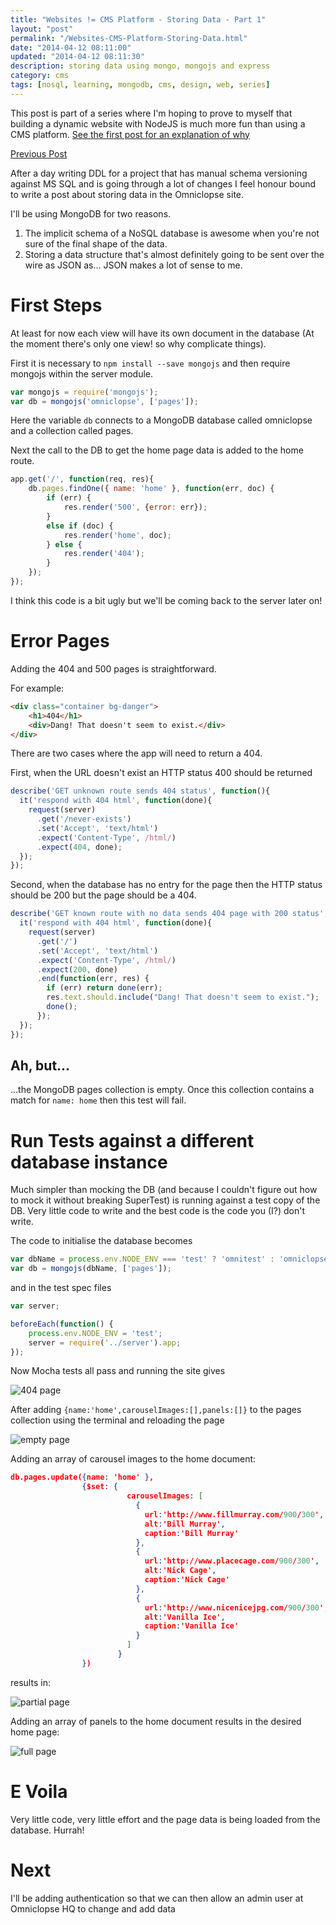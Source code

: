 ```yaml
--- 
title: "Websites != CMS Platform - Storing Data - Part 1" 
layout: "post" 
permalink: "/Websites-CMS-Platform-Storing-Data.html" 
date: "2014-04-12 08:11:00"
updated: "2014-04-12 08:11:30" 
description: storing data using mongo, mongojs and express
category: cms
tags: [nosql, learning, mongodb, cms, design, web, series]
---
```


This post is part of a series where I'm hoping to prove to myself that building a dynamic website with NodeJS is much more fun than using a CMS platform. [See the first post for an explanation of why](/2014/02/websites-cms.html)

[Previous Post](/2014/03/testing-with-browserstack-and-selenium.html)

After a day writing DDL for a project that has manual schema versioning against MS SQL and is going through a lot of changes I feel honour bound to write a post about storing data in the Omniclopse site.

<!--more-->

I'll be using MongoDB for two reasons.
    
1. The implicit schema of a NoSQL database is awesome when you're not sure of the final shape of the data.
2. Storing a data structure that's almost definitely going to be sent over the wire as JSON as... JSON makes a lot of sense to me.

# First Steps
At least for now each view will have its own document in the database (At the moment there's only one view! so why complicate things).

First it is necessary to `npm install --save mongojs` and then require mongojs within the server module.

```js 
var mongojs = require('mongojs');
var db = mongojs('omniclopse', ['pages']);
```

Here the variable `db` connects to a MongoDB database called omniclopse and a collection called pages.

Next the call to the DB to get the home page data is added to the home route.

```js 
app.get('/', function(req, res){
    db.pages.findOne({ name: 'home' }, function(err, doc) {
        if (err) {
            res.render('500', {error: err});
        } 
        else if (doc) {
            res.render('home', doc);
        } else {
            res.render('404');
        }
    });
});
```

I think this code is a bit ugly but we'll be coming back to the server later on!

# Error Pages
Adding the 404 and 500 pages is straightforward. 

For example:

```html 
<div class="container bg-danger">
	<h1>404</h1>
	<div>Dang! That doesn't seem to exist.</div>
</div>
```

There are two cases where the app will need to return a 404. 

First, when the URL doesn't exist an HTTP status 400 should be returned

```js 
describe('GET unknown route sends 404 status', function(){
  it('respond with 404 html', function(done){
    request(server)
      .get('/never-exists')
      .set('Accept', 'text/html')
      .expect('Content-Type', /html/)
      .expect(404, done);
  });
});
```

Second, when the database has no entry for the page then the HTTP status should be 200 but the page should be a 404.

```js 
describe('GET known route with no data sends 404 page with 200 status', function(){
  it('respond with 404 html', function(done){
    request(server)
      .get('/')
      .set('Accept', 'text/html')
      .expect('Content-Type', /html/)
      .expect(200, done)
      .end(function(err, res) {
        if (err) return done(err);
        res.text.should.include("Dang! That doesn't seem to exist.");
        done();
      });
  });
});
```

Ah, but...
----------
...the MongoDB pages collection is empty. Once this collection contains a match for `name: home` then this test will fail.

# Run Tests against a different database instance
Much simpler than mocking the DB (and because I couldn't figure out how to mock it without breaking SuperTest) is running against a test copy of the DB. Very little code to write and the best code is the code you (I?) don't write.

The code to initialise the database becomes

```js 
var dbName = process.env.NODE_ENV === 'test' ? 'omnitest' : 'omniclopse';
var db = mongojs(dbName, ['pages']);
```

and in the test spec files

```js 
var server;

beforeEach(function() {
    process.env.NODE_ENV = 'test'; 
    server = require('../server').app;
});
```

Now Mocha tests all pass and running the site gives
<p><img src="/images/home404.png" alt="404 page" class="img-responsive img-thumbnail"/></p>

After adding `{name:'home',carouselImages:[],panels:[]}` to the pages collection using the terminal and reloading the page
<p><img src="/images/homeBare.png" alt="empty page" class="img-responsive img-thumbnail"/></p>

Adding an array of carousel images to the home document:

```json 
db.pages.update({name: 'home' },
                {$set: {
                          carouselImages: [
                            {
                              url:'http://www.fillmurray.com/900/300',
                              alt:'Bill Murray',
                              caption:'Bill Murray'
                            },
                            {
                              url:'http://www.placecage.com/900/300',
                              alt:'Nick Cage',
                              caption:'Nick Cage'
                            },
                            {
                              url:'http://www.nicenicejpg.com/900/300',
                              alt:'Vanilla Ice',
                              caption:'Vanilla Ice'
                            }
                          ]
                        }
                })
```

results in:
<p><img src="/images/homeCarousel.png" alt="partial page" class="img-responsive img-thumbnail"/></p>

Adding an array of panels to the home document results in the desired home page:
<p><img src="/images/homeFull.png" alt="full page" class="img-responsive img-thumbnail"/></p>

# E Voila
Very little code, very little effort and the page data is being loaded from the database. Hurrah!

# Next
I'll be adding authentication so that we can then allow an admin user at Omniclopse HQ to change and add data
